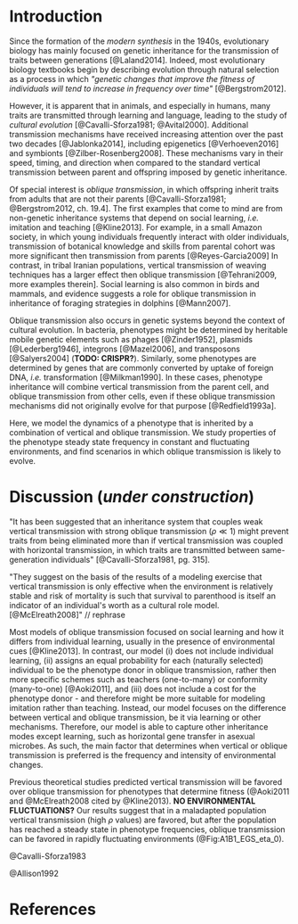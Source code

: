 # Introduction

Since the formation of the _modern synthesis_ in the 1940s, evolutionary biology has mainly focused on genetic inheritance for the transmission of traits between generations [@Laland2014].
Indeed, most evolutionary biology textbooks begin by describing evolution through natural selection as a process in which _"genetic changes that improve the fitness of individuals will tend to increase in frequency over time"_ [@Bergstrom2012].

However, it is apparent that in animals, and especially in humans, many traits are transmitted through learning and language, leading to the study of _cultural evolution_ [@Cavalli-Sforza1981; @Avital2000].
Additional transmission mechanisms have received increasing attention over the past two decades [@Jablonka2014], including epigenetics [@Verhoeven2016] and symbionts [@Zilber-Rosenberg2008]. 
These mechanisms vary in their speed, timing, and direction when compared to the standard vertical transmission between parent and offspring imposed by genetic inheritance.

Of special interest is _oblique transmission_, in which offspring inherit traits from adults that are not their parents [@Cavalli-Sforza1981; @Bergstrom2012, ch. 19.4].
The first examples that come to mind are from non-genetic inheritance systems that depend on social learning, _i.e._ imitation and teaching [@Kline2013]. For example, in a small Amazon society, in which young individuals frequently interact with older individuals, transmission of botanical knowledge and skills from parental cohort was more significant then transmission from parents [@Reyes-Garcia2009]
In contrast, in tribal Iranian populations, vertical transmission of weaving techniques has a larger effect then oblique transmission [@Tehrani2009, more examples therein]. 
Social learning is also common in birds and mammals, and evidence suggests a role for oblique transmission in inheritance of foraging strategies in dolphins [@Mann2007].

Oblique transmission also occurs in  genetic systems beyond the context of cultural evolution. In bacteria, phenotypes might be determined by heritable mobile genetic elements such as phages [@Zinder1952], plasmids [@Lederberg1946], integrons [@Mazel2006], and transposons [@Salyers2004] (**TODO: CRISPR?**).
Similarly, some phenotypes are determined by genes that are commonly converted by uptake of foreign DNA, _i.e._ transformation [@Milkman1990]. In these cases, phenotype inheritance will combine vertical transmission from the parent cell, and oblique transmission from other cells, even if these oblique transmission mechanisms did not originally evolve for that purpose [@Redfield1993a].

Here, we model the dynamics of a phenotype that is inherited by a combination of vertical and oblique transmission. We study properties of the phenotype steady state frequency in constant and fluctuating environments, and find scenarios in which oblique transmission is likely to evolve.

# Discussion (_under construction_)

"It has been suggested that an inheritance system that couples weak vertical transmission with strong oblique transmission ($\rho \ll 1$) might prevent traits from being eliminated more than if vertical transmission was coupled with horizontal transmission, in which traits are transmitted between same-generation individuals" [@Cavalli-Sforza1981, pg. 315].

"They suggest on the basis of the results of a
modeling exercise that vertical transmission is only effective
when the environment is relatively stable and risk of
mortality is such that survival to parenthood is itself an
indicator of an individual's worth as a cultural role model. [@McElreath2008]" // rephrase

Most models of oblique transmission focused on social learning and how it differs from individual learning, usually in the presence of environmental cues [@Kline2013].
In contrast, our model (i) does not include individual learning, (ii) assigns an equal probability for each (naturally selected) individual to be the phenotype donor in oblique transmission, rather then more specific schemes such as teachers (one-to-many) or conformity (many-to-one) [@Aoki2011], and (iii) does not include a cost for the phenotype donor - and therefore might be more suitable for modeling imitation rather than teaching.
Instead, our model focuses on the difference between vertical and oblique transmission, be it via learning or other mechanisms.
Therefore, our model is able to capture other inheritance modes except learning, such as horizontal gene transfer in asexual microbes.
As such, the main factor that determines when vertical or oblique transmission is preferred is the frequency and intensity of environmental changes.

Previous theoretical studies predicted vertical transmission will be favored over oblique transmission for phenotypes that determine fitness (@Aoki2011 and @McElreath2008 cited by @Kline2013). **NO ENVIRONMENTAL FLUCTUATIONS?**
Our results suggest that in a maladapted population vertical transmission (high $\rho$ values) are favored, but after the population has reached a steady state in phenotype frequencies, oblique transmission can be favored in rapidly fluctuating environments (@Fig:A1B1_EGS_eta_0).

@Cavalli-Sforza1983

@Allison1992

# References